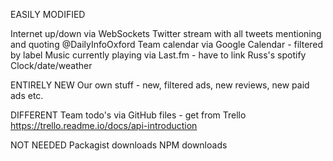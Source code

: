 







EASILY MODIFIED

Internet up/down via WebSockets
Twitter stream with all tweets mentioning and quoting @DailyInfoOxford
Team calendar via Google Calendar - filtered by label
Music currently playing via Last.fm - have to link Russ's spotify
Clock/date/weather

ENTIRELY NEW
Our own stuff - new, filtered ads, new reviews, new paid ads etc.

DIFFERENT
Team todo's via GitHub files - get from Trello https://trello.readme.io/docs/api-introduction

NOT NEEDED
Packagist downloads
NPM downloads
